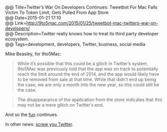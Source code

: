 @@ Title=Twitter’s War On Developers Continues: Tweetbot For Mac Falls Victim To Token Limit, Gets Pulled From App Store  
@@ Date=2015-01-21 17:10  
@@ Link=http://9to5mac.com/2015/01/25/tweetbot-mac-twitters-war-on-developers/  
@@ Description=Twitter really knows how to treat its third party developer ecosystem.  
@@ Tags=development, developers, Twitter, business, social media  

Mike Beasley, for 9to5Mac: 
>While it’s possible that this could be a glitch in Twitter’s system, 9to5Mac was previously told that the app was on track to potentially reach the limit around the end of 2014, and the app would likely have to be removed from sale at that time. While that didn’t end up being the case, we are only a month into the new year, so this could still be the case.

>The disappearance of the application from the store indicates that this may not be a mere glitch on Twitter’s end.

And so the [fun][imore] continues. 

In other news: [screw you Twitter][twitter].

[imore]: http://www.imore.com/why-twitters-new-token-limits-causes-tapbots-remove-twitter-mac-alpha-download-link
[twitter]: https://blog.twitter.com/2010/evolving-ecosystem